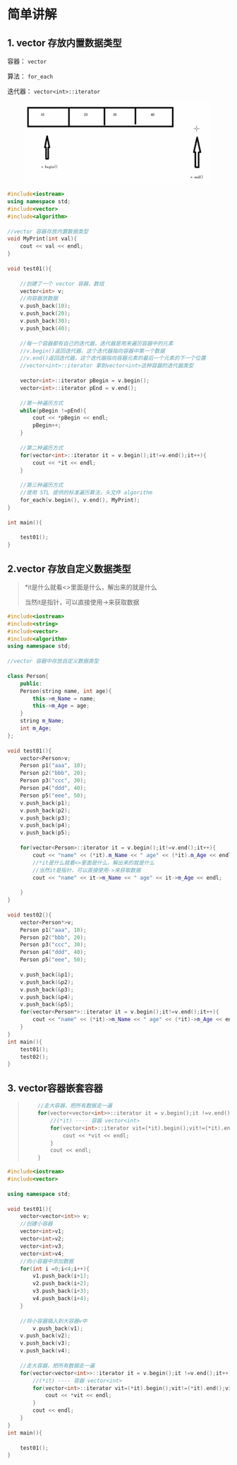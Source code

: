 # 简单讲解

## 1. vector 存放内置数据类型

容器： `vector`

算法： `for_each`

迭代器： `vector<int>::iterator`

<figure><img src="../../../../.gitbook/assets/image (1) (1) (1) (1).png" alt=""><figcaption></figcaption></figure>

```cpp
#include<iostream>
using namespace std;
#include<vector>
#include<algorithm>

//vector 容器存放内置数据类型
void MyPrint(int val){
    cout << val << endl;
}

void test01(){

    //创建了一个 vector 容器，数组
    vector<int> v;
    //向容器放数据
    v.push_back(10);
    v.push_back(20);
    v.push_back(30);
    v.push_back(40);

    //每一个容器都有自己的迭代器，迭代器是用来遍历容器中的元素
	//v.begin()返回迭代器，这个迭代器指向容器中第一个数据
	//v.end()返回迭代器，这个迭代器指向容器元素的最后一个元素的下一个位置
	//vector<int>::iterator 拿到vector<int>这种容器的迭代器类型

	vector<int>::iterator pBegin = v.begin();
	vector<int>::iterator pEnd = v.end();

    //第一种遍历方式
    while(pBegin !=pEnd){
        cout << *pBegin << endl;
        pBegin++;
    }

    //第二种遍历方式
    for(vector<int>::iterator it = v.begin();it!=v.end();it++){
        cout << *it << endl;
    }

    //第三种遍历方式
    //使用 STL 提供的标准遍历算法，头文件 algorithm
    for_each(v.begin(), v.end(), MyPrint);
}

int main(){

    test01();
}
```

## 2.vector 存放自定义数据类型

> \*it是什么就看<>里面是什么，解出来的就是什么&#x20;
>
> 当然it是指针，可以直接使用->来获取数据

```cpp
#include<iostream>
#include<string>
#include<vector>
#include<algorithm>
using namespace std;

//vector 容器中存放自定义数据类型

class Person{
    public:
    Person(string name, int age){
        this->m_Name = name;
        this->m_Age = age;
    }  
    string m_Name;
    int m_Age;
};

void test01(){
    vector<Person>v;
    Person p1("aaa", 10);
    Person p2("bbb", 20);
	Person p3("ccc", 30);
	Person p4("ddd", 40);
	Person p5("eee", 50);
    v.push_back(p1);
	v.push_back(p2);
	v.push_back(p3);
	v.push_back(p4);
	v.push_back(p5);

    for(vector<Person>::iterator it = v.begin();it!=v.end();it++){
        cout << "name" << (*it).m_Name << " age" << (*it).m_Age << endl; 
        //*it是什么就看<>里面是什么，解出来的就是什么
        //当然it是指针，可以直接使用->来获取数据
        cout << "name" << it->m_Name << " age" << it->m_Age << endl; 

    }
}

void test02(){
    vector<Person*>v;
    Person p1("aaa", 10);
    Person p2("bbb", 20);
	Person p3("ccc", 30);
	Person p4("ddd", 40);
	Person p5("eee", 50);

    v.push_back(&p1);
	v.push_back(&p2);
	v.push_back(&p3);
	v.push_back(&p4);
	v.push_back(&p5);   
    for(vector<Person*>::iterator it = v.begin();it!=v.end();it++){
        cout << "name" << (*it)->m_Name << " age" << (*it)->m_Age << endl; 
    }
}
int main(){
    test01();
    test02();
}
```

## 3. vector容器嵌套容器

> ```cpp
>     //走大容器，把所有数据走一遍
>     for(vector<vector<int>>::iterator it = v.begin();it !=v.end();it++){
>         //(*it) ---- 容器 vector<int>
>         for(vector<int>::iterator vit=(*it).begin();vit!=(*it).end();vit++){
>             cout << *vit << endl;
>         }
>         cout << endl;
>     }
> ```

```cpp
#include<iostream>
#include<vector>

using namespace std;

void test01(){
    vector<vector<int>> v;
    //创建小容器
    vector<int>v1;
    vector<int>v2;
    vector<int>v3;
    vector<int>v4;
    //向小容器中添加数据
    for(int i =0;i<4;i++){
        v1.push_back(i+1);
        v2.push_back(i+2);
        v3.push_back(i+3);
        v4.push_back(i+4);
    }

    //将小容器插入到大容器v中
        v.push_back(v1);
	v.push_back(v2);
	v.push_back(v3);
	v.push_back(v4);

    //走大容器，把所有数据走一遍
    for(vector<vector<int>>::iterator it = v.begin();it !=v.end();it++){
        //(*it) ---- 容器 vector<int>
        for(vector<int>::iterator vit=(*it).begin();vit!=(*it).end();vit++){
            cout << *vit << endl;
        }
        cout << endl;
    }
}
int main(){

    test01();
}
```
